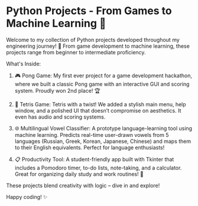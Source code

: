 # Python Projects - From Games to Machine Learning 🚀

Welcome to my collection of Python projects developed throughout my engineering journey! 🌟 From game development to machine learning, these projects range from beginner to intermediate proficiency.

What's Inside:
1. 🎮 Pong Game:
My first ever project for a game development hackathon, where we built a classic Pong game with an interactive GUI and scoring system. Proudly won 2nd place! 🏆

2. 🧩 Tetris Game:
Tetris with a twist! We added a stylish main menu, help window, and a polished UI that doesn’t compromise on aesthetics. It even has audio and scoring systems.

3. 🌐 Multilingual Vowel Classifier:
A prototype language-learning tool using machine learning. Predicts real-time user-drawn vowels from 5 languages (Russian, Greek, Korean, Japanese, Chinese) and maps them to their English equivalents. Perfect for language enthusiasts!

4. 📋 Productivity Tool:
A student-friendly app built with Tkinter that includes a Pomodoro timer, to-do lists, note-taking, and a calculator. Great for organizing daily study and work routines! 🎯

These projects blend creativity with logic – dive in and explore!

Happy coding! ✨
